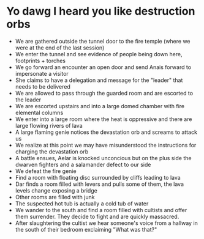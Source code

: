# Yo dawg I heard you like destruction orbs

- We are gathered outside the tunnel door to the fire temple (where we were at the end of the last session)
- We enter the tunnel and see evidence of people being down here, footprints + torches
- We go forward an encounter an open door and send Anais forward to impersonate a visitor
- She claims to have a delegation and message for the "leader" that needs to be delivered
- We are allowed to pass through the guarded room and are escorted to the leader
- We are escorted upstairs and into a large domed chamber with fire elemental columns
- We enter into a large room where the heat is oppressive and there are large flowing rivers of lava
- A large flaming genie notices the devastation orb and screams to attack us
- We realize at this point we may have misunderstood the instructions for charging the devastation orb
- A battle ensues, Aelar is knocked unconcious but on the plus side the dwarven fighters and a salamander defect to our side
- We defeat the fire genie
- Find a room with floating disc surrounded by cliffs leading to lava
- Dar finds a room filled with levers and pulls some of them, the lava levels change exposing a bridge
- Other rooms are filled with junk
- The suspected hot tub is actually a cold tub of water
- We wander to the south and find a room filled with cultists and offer them surrender. They decide to fight and are quickly massacred.
- After slaughtering the cultist we hear someone's voice from a hallway in the south of their bedroom exclaiming "What was that?"
